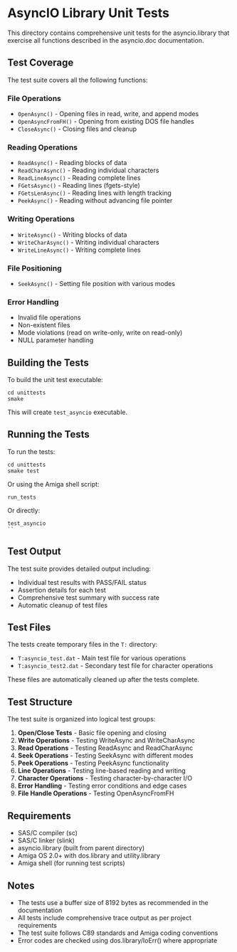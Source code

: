 # AsyncIO Library Unit Tests

This directory contains comprehensive unit tests for the asyncio.library that exercise all functions described in the asyncio.doc documentation.

## Test Coverage

The test suite covers all the following functions:

### File Operations
- `OpenAsync()` - Opening files in read, write, and append modes
- `OpenAsyncFromFH()` - Opening from existing DOS file handles
- `CloseAsync()` - Closing files and cleanup

### Reading Operations
- `ReadAsync()` - Reading blocks of data
- `ReadCharAsync()` - Reading individual characters
- `ReadLineAsync()` - Reading complete lines
- `FGetsAsync()` - Reading lines (fgets-style)
- `FGetsLenAsync()` - Reading lines with length tracking
- `PeekAsync()` - Reading without advancing file pointer

### Writing Operations
- `WriteAsync()` - Writing blocks of data
- `WriteCharAsync()` - Writing individual characters
- `WriteLineAsync()` - Writing complete lines

### File Positioning
- `SeekAsync()` - Setting file position with various modes

### Error Handling
- Invalid file operations
- Non-existent files
- Mode violations (read on write-only, write on read-only)
- NULL parameter handling

## Building the Tests

To build the unit test executable:

```
cd unittests
smake
```

This will create `test_asyncio` executable.

## Running the Tests

To run the tests:

```
cd unittests
smake test
```

Or using the Amiga shell script:

```
run_tests
```

Or directly:

```
test_asyncio
``
```

## Test Output

The test suite provides detailed output including:

- Individual test results with PASS/FAIL status
- Assertion details for each test
- Comprehensive test summary with success rate
- Automatic cleanup of test files

## Test Files

The tests create temporary files in the `T:` directory:
- `T:asyncio_test.dat` - Main test file for various operations
- `T:asyncio_test2.dat` - Secondary test file for character operations

These files are automatically cleaned up after the tests complete.

## Test Structure

The test suite is organized into logical test groups:

1. **Open/Close Tests** - Basic file opening and closing
2. **Write Operations** - Testing WriteAsync and WriteCharAsync
3. **Read Operations** - Testing ReadAsync and ReadCharAsync
4. **Seek Operations** - Testing SeekAsync with different modes
5. **Peek Operations** - Testing PeekAsync functionality
6. **Line Operations** - Testing line-based reading and writing
7. **Character Operations** - Testing character-by-character I/O
8. **Error Handling** - Testing error conditions and edge cases
9. **File Handle Operations** - Testing OpenAsyncFromFH

## Requirements

- SAS/C compiler (sc)
- SAS/C linker (slink)
- asyncio.library (built from parent directory)
- Amiga OS 2.0+ with dos.library and utility.library
- Amiga shell (for running test scripts)

## Notes

- The tests use a buffer size of 8192 bytes as recommended in the documentation
- All tests include comprehensive trace output as per project requirements
- The test suite follows C89 standards and Amiga coding conventions
- Error codes are checked using dos.library/IoErr() where appropriate 